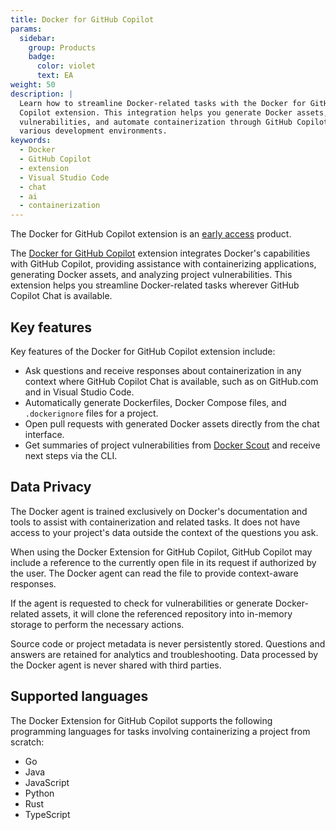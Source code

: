```yaml
---
title: Docker for GitHub Copilot
params:
  sidebar:
    group: Products
    badge:
      color: violet
      text: EA
weight: 50
description: |
  Learn how to streamline Docker-related tasks with the Docker for GitHub
  Copilot extension. This integration helps you generate Docker assets, analyze
  vulnerabilities, and automate containerization through GitHub Copilot Chat in
  various development environments.
keywords:
  - Docker
  - GitHub Copilot
  - extension
  - Visual Studio Code
  - chat
  - ai
  - containerization
---
```


The Docker for GitHub Copilot extension is an [early access](/release-lifecycle#early-access-ea) product.

The [Docker for GitHub Copilot](https://github.com/marketplace/docker-for-github-copilot)
extension integrates Docker's capabilities with GitHub Copilot, providing
assistance with containerizing applications, generating Docker assets, and
analyzing project vulnerabilities. This extension helps you streamline
Docker-related tasks wherever GitHub Copilot Chat is available.

## Key features

Key features of the Docker for GitHub Copilot extension include:

- Ask questions and receive responses about containerization in any context
  where GitHub Copilot Chat is available, such as on GitHub.com and in Visual Studio Code.
- Automatically generate Dockerfiles, Docker Compose files, and `.dockerignore`
  files for a project.
- Open pull requests with generated Docker assets directly from the chat
  interface.
- Get summaries of project vulnerabilities from [Docker
  Scout](/manuals/scout/_index.md) and receive next steps via the CLI.

## Data Privacy

The Docker agent is trained exclusively on Docker's documentation and tools to
assist with containerization and related tasks. It does not have access to your
project's data outside the context of the questions you ask.

When using the Docker Extension for GitHub Copilot, GitHub Copilot may include
a reference to the currently open file in its request if authorized by the
user. The Docker agent can read the file to provide context-aware responses.

If the agent is requested to check for vulnerabilities or generate
Docker-related assets, it will clone the referenced repository into in-memory
storage to perform the necessary actions.

Source code or project metadata is never persistently stored. Questions and
answers are retained for analytics and troubleshooting. Data processed by the
Docker agent is never shared with third parties.

## Supported languages

The Docker Extension for GitHub Copilot supports the following programming
languages for tasks involving containerizing a project from scratch:

- Go
- Java
- JavaScript
- Python
- Rust
- TypeScript
